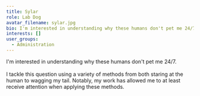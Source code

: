 ```yaml
---
title: Sylar
role: Lab Dog
avatar_filename: sylar.jpg
bio: I'm interested in understanding why these humans don't pet me 24/7.
interests: []
user_groups:
  - Administration
---
```

I'm interested in understanding why these humans don't pet me 24/7.\
\
I tackle this question using a variety of methods from both staring at the human to wagging my tail. Notably, my work has allowed me to at least receive attention when applying these methods.